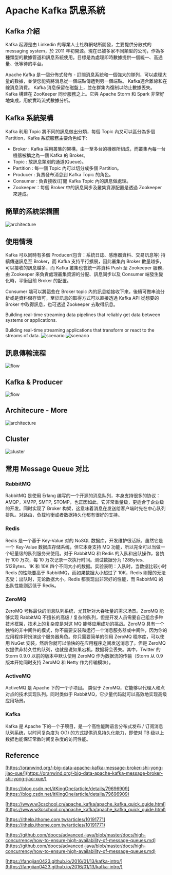 # Apache Kafka 訊息系統

## Kafka 介紹
Kafka 起源是由 Linkedin 的專業人士社群網站所開發，主要提供分散式的 messaging system，於 2011 年初開源。現在已被多家不同類型的公司，作為多種類型的數據管道和訊息系統使用。目標是為處理即時數據提供一個統一、高通量、低等待的平台。

Apache Kafka 是一個分佈式發布 - 訂閱消息系統和一個強大的隊列，可以處理大量的數據，並使您能夠將消息從一個端點傳遞到另一個端點。 Kafka適合離線和在線消息消費。 Kafka 消息保留在磁盤上，並在群集內復制以防止數據丟失。 Kafka 構建在 ZooKeeper 同步服務之上。它與 Apache Storm 和 Spark 非常好地集成，用於實時流式數據分析。

## Kafka 系統架構
Kafka 利用 Topic 將不同的訊息做出分類，每個 Topic 內又可以區分為多個 Partition，Kafka 系統服務主要角色如下:

<ul>
<li>Broker : Kafka 採用叢集的架構，由一至多台的機器所組成，而叢集內每一台機器被稱之為一個 Kafka 的 Broker。</li>
<li>Topic : 放訊息類別的通道(Queue)。</li>
<li>Partition : 每一個 Topic 內可以切分成多個 Partition。</li>
<li>Producer : 負責發布消息到 Kafka Topic 的角色。</li>
<li>Consumer : 負責接收/訂閱 Kafka Topic 內的訊息做處理。</li>
<li>Zookeeper：每個 Broker 中的訊息同步及叢集資源配置是透過 Zookeeper 來達成。</li>
</ul>

## 簡單的系統架構圖
![architecture](/images/architecture.jpeg)

## 使用情境

Kafka 可以同時有多個 Producer(包含：系統日誌、感應器資料、交易訊息等) 持續傳送訊息至 Broker，而 Kafka 支持平行擴展，因此叢集內 Broker 數量越多，可以接收的訊息越多，而 Kafka 叢集也會統一將資料 Push 至 Zookeeper 服務，由 Zookeeper 來負責處理叢集資源的分配、訊息同步以及 Consumer 端發生變化時，平衡目前 Broker 的配置。

Consumer 端可以將這些在 Broker topic 內的訊息給接收下來，後續可做串流分析或是資料儲存皆可，至於訊息的取得方式可以直接透過 Kafka API 從想要的 Broker 中取得訊息，也可透過 Zookeeper 去取得訊息。

Building real-time streaming data pipelines that reliably get data between systems or applications.

Building real-time streaming applications that transform or react to the streams of data.
![scenario](/images/scenario.jpeg)
![scenario](/images/scenario1.jpg)

## 訊息傳輸流程
![flow](/images/flow.png)

## Kafka & Producer
![flow](/images/producer.png)

## Architecure - More
![architecture](/images/architecture1.jpg)

## Cluster
![cluster](/images/cluster.jpg)

## 常用 Message Queue 对比

### RabbitMQ

RabbitMQ 是使用 Erlang 编写的一个开源的消息队列，本身支持很多的协议：AMQP，XMPP, SMTP, STOMP，也正因如此，它非常重量级，更适合于企业级的开发。同时实现了 Broker 构架，这意味着消息在发送给客户端时先在中心队列排队。对路由，负载均衡或者数据持久化都有很好的支持。

### Redis

Redis 是一个基于 Key-Value 对的 NoSQL 数据库，开发维护很活跃。虽然它是一个 Key-Value 数据库存储系统，但它本身支持 MQ 功能，所以完全可以当做一个轻量级的队列服务来使用。对于 RabbitMQ 和 Redis 的入队和出队操作，各执行 100 万次，每 10 万次记录一次执行时间。测试数据分为 128Bytes、512Bytes、1K 和 10K 四个不同大小的数据。实验表明：入队时，当数据比较小时 Redis 的性能要高于 RabbitMQ，而如果数据大小超过了 10K，Redis 则慢的无法忍受；出队时，无论数据大小，Redis 都表现出非常好的性能，而 RabbitMQ 的出队性能则远低于 Redis。

### ZeroMQ

ZeroMQ 号称最快的消息队列系统，尤其针对大吞吐量的需求场景。ZeroMQ 能够实现 RabbitMQ 不擅长的高级 / 复杂的队列，但是开发人员需要自己组合多种技术框架，技术上的复杂度是对这 MQ 能够应用成功的挑战。ZeroMQ 具有一个独特的非中间件的模式，你不需要安装和运行一个消息服务器或中间件，因为你的应用程序将扮演这个服务器角色。你只需要简单的引用 ZeroMQ 程序库，可以使用 NuGet 安装，然后你就可以愉快的在应用程序之间发送消息了。但是 ZeroMQ 仅提供非持久性的队列，也就是说如果宕机，数据将会丢失。其中，Twitter 的 Storm 0.9.0 以前的版本中默认使用 ZeroMQ 作为数据流的传输（Storm 从 0.9 版本开始同时支持 ZeroMQ 和 Netty 作为传输模块）。

### ActiveMQ

ActiveMQ 是 Apache 下的一个子项目。 类似于 ZeroMQ，它能够以代理人和点对点的技术实现队列。同时类似于 RabbitMQ，它少量代码就可以高效地实现高级应用场景。

### Kafka

Kafka 是 Apache 下的一个子项目，是一个高性能跨语言分布式发布 / 订阅消息队列系统，以时间复杂度为 O(1) 的方式提供消息持久化能力，即使对 TB 级以上数据也能保证常数时间复杂度的访问性能。

## Reference

[https://oranwind.org/-big-data-apache-kafka-message-broker-shi-yong-jiao-xue/](https://oranwind.org/-big-data-apache-kafka-message-broker-shi-yong-jiao-xue/)

[https://blog.csdn.net/itKingOne/article/details/79696909](https://blog.csdn.net/itKingOne/article/details/79696909)

[https://www.w3cschool.cn/apache_kafka/apache_kafka_quick_guide.html](https://www.w3cschool.cn/apache_kafka/apache_kafka_quick_guide.html)

[https://ithelp.ithome.com.tw/articles/10191771](https://ithelp.ithome.com.tw/articles/10191771)

[https://github.com/doocs/advanced-java/blob/master/docs/high-concurrency/how-to-ensure-high-availability-of-message-queues.md](https://github.com/doocs/advanced-java/blob/master/docs/high-concurrency/how-to-ensure-high-availability-of-message-queues.md)

[https://fangjian0423.github.io/2016/01/13/kafka-intro/](https://fangjian0423.github.io/2016/01/13/kafka-intro/)
